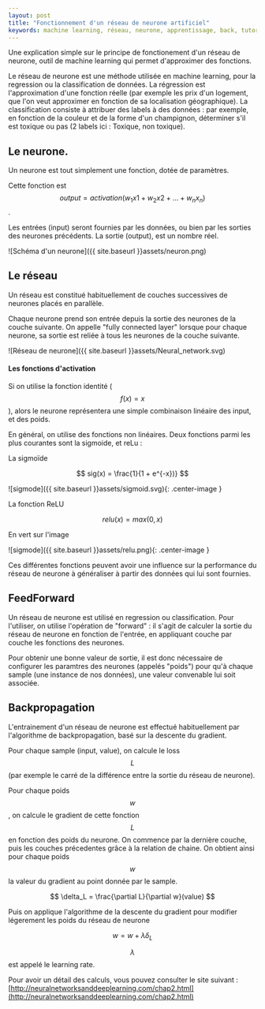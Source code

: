 ```yaml
---
layout: post
title: "Fonctionnement d'un réseau de neurone artificiel"
keywords: machine learning, réseau, neurone, apprentissage, back, tutoriel, artificial neural network
---
```


<script type="text/javascript"
    src="//cdn.mathjax.org/mathjax/latest/MathJax.js?config=TeX-AMS-MML_HTMLorMML">
</script>
Une explication simple sur le principe de fonctionement d'un réseau de neurone, outil de machine learning qui permet d'approximer des fonctions.

Le réseau de neurone est une méthode utilisée en machine learning, pour la regression ou la classification de données.
La régression est l'approximation d'une fonction réelle (par exemple les prix d'un logement, que l'on veut approximer en fonction de sa localisation géographique). La classification consiste à attribuer des labels à des données : par exemple, en fonction de la couleur et de la forme d'un champignon, déterminer s'il est toxique ou pas (2 labels ici : Toxique, non toxique).

## Le neurone.

Un neurone est tout simplement une fonction, dotée de paramètres.

Cette fonction est $$ output = activation(w_1 x1 + w_2  x2 + ... + w_n x_n) $$.

Les entrées (input) seront fournies par les données, ou bien par les sorties des neurones précédents.
La sortie (output), est un nombre réel.

![Schéma d'un neurone]({{ site.baseurl }}assets/neuron.png)

## Le réseau

Un réseau est constitué habituellement de couches successives de neurones placés en parallèle.

Chaque neurone prend son entrée depuis la sortie des neurones de la couche suivante.
On appelle "fully connected layer" lorsque pour chaque neurone, sa sortie est reliée à tous les neurones de la couche suivante. 

![Réseau de neurone]({{ site.baseurl }}assets/Neural_network.svg)

#### Les fonctions d'activation

Si on utilise la fonction identité ($$ f(x) = x $$), alors le neurone représentera une simple combinaison linéaire des input, et des poids.

En général, on utilise des fonctions non linéaires. Deux fonctions parmi les plus courantes sont la sigmoide, et reLu :

La sigmoïde 

$$ sig(x) = \frac{1}{1 + e^{-x})} $$


![sigmode]({{ site.baseurl }}assets/sigmoid.svg){: .center-image }

La fonction ReLU

$$ relu(x) = max(0, x) $$


En vert sur l'image

![sigmode]({{ site.baseurl }}assets/relu.png){: .center-image }


Ces différentes fonctions peuvent avoir une influence sur la performance du réseau de neurone à généraliser à partir des données qui lui sont fournies.

## FeedForward

Un réseau de neurone est utilisé en regression ou classification. Pour l'utiliser, on utilise l'opération de "forward" : il s'agit de calculer la sortie du réseau de neurone en fonction de l'entrée, en appliquant couche par couche les fonctions des neurones.

Pour obtenir une bonne valeur de sortie, il est donc nécessaire de configurer les paramtres des neurones (appelés "poids") pour qu'à chaque sample (une instance de nos données), une valeur convenable lui soit associée.

## Backpropagation

L'entrainement d'un réseau de neurone est effectué habituellement par l'algorithme de backpropagation, basé sur la descente du gradient.

Pour chaque sample (input, value), on calcule le loss $$L$$ (par exemple le carré de la différence entre la sortie du réseau de neurone).

Pour chaque poids $$w$$, on calcule le gradient de cette fonction $$ L $$ en fonction des poids du neurone.
On commence par la dernière couche, puis les couches précedentes grâce à la relation de chaine.
On obtient ainsi pour chaque poids $$w$$ la valeur du gradient au point donnée par le sample.

$$ \delta_L = \frac{\partial L}{\partial w}(value) $$

Puis on applique l'algorithme de la descente du gradient pour modifier légerement les poids du réseau de neurone

$$ w  = w + \lambda \delta_L $$

$$\lambda $$ est appelé le learning rate.

Pour avoir un détail des calculs, vous pouvez consulter le site suivant : [http://neuralnetworksanddeeplearning.com/chap2.html](http://neuralnetworksanddeeplearning.com/chap2.html)

